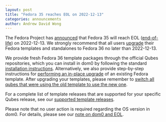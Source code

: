 ```yaml
---
layout: post
title: "Fedora 35 reaches EOL on 2022-12-13"
categories: announcements
author: Andrew David Wong
---
```


The Fedora Project has [announced](https://lists.fedoraproject.org/archives/list/devel-announce@lists.fedoraproject.org/thread/OGTVKLX7OXBYCEUQ66UY4YK3T6QHAYW5/) that Fedora 35 will reach EOL ([end-of-life](https://fedoraproject.org/wiki/End_of_life)) on 2022-12-13. We strongly recommend that all users [upgrade](https://doc.qubes-os.org/en/latest/user/templates/fedora/fedora.html#upgrading) their Fedora templates and standalones to Fedora 36 no later than 2022-12-13.

We provide fresh Fedora 36 template packages through the official Qubes repositories, which you can install in dom0 by following the standard [installation instructions](https://doc.qubes-os.org/en/latest/user/templates/fedora/fedora.html#installing). Alternatively, we also provide step-by-step instructions for [performing an in-place upgrade](https://doc.qubes-os.org/en/latest/user/templates/fedora/fedora-upgrade.html) of an existing Fedora template. After upgrading your templates, please remember to [switch all qubes that were using the old template to use the new one](https://doc.qubes-os.org/en/latest/user/templates/templates.html#switching).

For a complete list of template releases that are supported for your specific Qubes release, see our [supported template releases](https://doc.qubes-os.org/en/latest/user/downloading-installing-upgrading/supported-releases.html#templates).

Please note that no user action is required regarding the OS version in dom0. For details, please see our [note on dom0 and EOL](https://doc.qubes-os.org/en/latest/user/downloading-installing-upgrading/supported-releases.html#note-on-dom0-and-eol).
